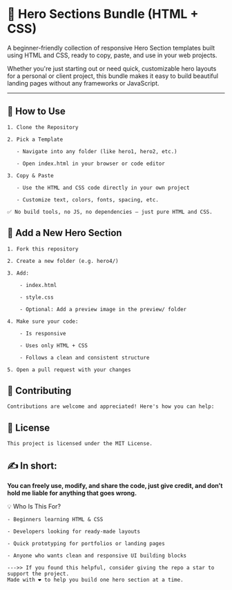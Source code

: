 # 🎯 Hero Sections Bundle (HTML + CSS)

A beginner-friendly collection of responsive Hero Section templates built using HTML and CSS, ready to copy, paste, and use in your web projects.

Whether you're just starting out or need quick, customizable hero layouts for a personal or client project, this bundle makes it easy to build beautiful landing pages without any frameworks or JavaScript.

-----------------------------------------------------------------------------------------------------------------------------------------------------------------------

## 🚀 How to Use

    1. Clone the Repository
      
    2. Pick a Template
    
       - Navigate into any folder (like hero1, hero2, etc.)
      
       - Open index.html in your browser or code editor
    
    3. Copy & Paste
    
       - Use the HTML and CSS code directly in your own project
      
       - Customize text, colors, fonts, spacing, etc.
    
    ✅ No build tools, no JS, no dependencies — just pure HTML and CSS.



## 📌 **Add a New Hero Section**

    1. Fork this repository
    
    2. Create a new folder (e.g. hero4/)
    
    3. Add:
    
        - index.html
        
        - style.css
    
        - Optional: Add a preview image in the preview/ folder
    
    4. Make sure your code:
    
        - Is responsive
        
        - Uses only HTML + CSS
        
        - Follows a clean and consistent structure
    
    5. Open a pull request with your changes



## 🙌 **Contributing**

    Contributions are welcome and appreciated! Here's how you can help:



## 📄 License

    This project is licensed under the MIT License.



## ✍️ In short:

**You can freely use, modify, and share the code, just give credit, and don’t hold me liable for anything that goes wrong.**

💡 Who Is This For?

    - Beginners learning HTML & CSS
    
    - Developers looking for ready-made layouts
    
    - Quick prototyping for portfolios or landing pages
    
    - Anyone who wants clean and responsive UI building blocks

    --->> If you found this helpful, consider giving the repo a star to support the project.
    Made with ❤️ to help you build one hero section at a time.
